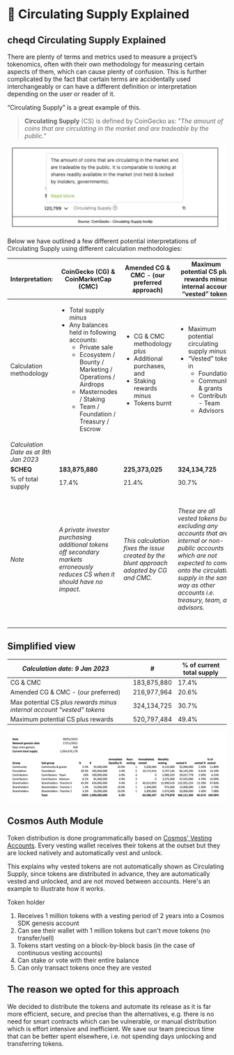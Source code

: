 # 🔵 Circulating Supply Explained

## cheqd Circulating Supply Explained

There are plenty of terms and metrics used to measure a project’s tokenomics, often with their own methodology for measuring certain aspects of them, which can cause plenty of confusion. This is further complicated by the fact that certain terms are accidentally used interchangeably or can have a different definition or interpretation depending on the user or reader of it.

“Circulating Supply” is a great example of this.

> **Circulating Supply** (CS) is defined by CoinGecko as: *"The amount of coins that are circulating in the market and are tradeable by the public."*

![cheqd-tokenomics](../../.gitbook/assets/circ-supply-definition.png)

Below we have outlined a few different potential interpretations of Circulating Supply using different calculation methodologies:

| **Interpretation:**                   | **CoinGecko (CG) & CoinMarketCap (CMC)**                                                                                                                                                                                                                                                      | **Amended CG & CMC - (our preferred approach)**                                                                                                                                                       | **Maximum potential CS plus rewards minus internal account “vested” tokens**                                                                                                                                                            | **Maximum potential circulating supply**                                                                                                                                                                                                                            |
| ------------------------------------- | ----------------------------------------------------------------------------------------------------------------------------------------------------------------------------------------------------------------------------------------------------------------------------------------------------- | ----------------------------------------------------------------------------------------------------------------------------------------------------------------------------------------------------- | --------------------------------------------------------------------------------------------------------------------------------------------------------------------------------------------------------------------------------------- | ------------------------------------------------------------------------------------------------------------------------------------------------------------------------------------------------------------------------------------------------------------------- |
| Calculation methodology               | <ul><li>Total supply *minus* </li><li>Any balances held in following accounts:<ul><li>Private sale</li><li>Ecosystem / Bounty / Marketing / Operations / Airdrops</li><li>Masternodes / Staking</li><li>Team / Foundation / Treasury / Escrow</li></ul></li></ul> | <ul><li>CG & CMC methodology *plus* </li><li>Additional purchases, and</li><li>Staking rewards *minus*</li><li>Tokens burnt</li></ul> | <ul><li>Maximum potential circulating supply *minus*</li><li>“Vested” tokens in<ul><li>Foundation</li><li>Community & grants</li><li>Contributors - Team</li><li>Advisors</li></ul></li></ul> | <ul><li>Number of vested tokens *plus*</strong></em></li><li>New tokens generated by inflation *minus*</li><li>Vested tokens burnt (if any)</li></ul>                                                                 |
| _Calculation Date as at 9th Jan 2023_ |                                                                                                                                                                                                                                                                                                       |                                                                                                                                                                                                       |                                                                                                                                                                                                                                         |                                                                                                                                                                                                                                                                     |
| **$CHEQ**                             | **183,875,880**                                                                                                                                                                                                                                                                                       | **225,373,025**                                                                                                                                                                                       | **324,134,725**                                                                                                                                                                                                                         | **521,670,980**                                                                                                                                                                                                                                                     |
| % of total supply                     | 17.4%                                                                                                                                                                                                                                                                                                 | 21.4%                                                                                                                                                                                                 | 30.7%                                                                                                                                                                                                                                   | 49.5%                                                                                                                                                                                                                                                               |
| _Note_                                | _A private investor purchasing additional tokens off secondary markets erroneously reduces CS when it should have no impact._                                                                                                                                                                         | _This calculation fixes the issue created by the blunt approach adopted by CG and CMC._                                                                                                               | _These are all vested tokens but excluding any accounts that are internal or non-public accounts which are not expected to come onto the circulating supply in the same way as other accounts i.e. treasury, team, and advisors._       | _This shows the theoretical maximum circulating supply. \ \ For $CHEQ, this calculation works from the vesting schedules published in_ [_cheqd’s Tokenomics Part 2_](https://cheqd.io/blog/cheqds-tokenomics-for-ssi-explained-part-2)_, see full breakdown below._ |

## Simplified view

| _Calculation date: 9 Jan 2023_                                         |   | **#**       | **% of current total supply** |
| ---------------------------------------------------------------------- | - | ----------- | ----------------------------- |
| CG & CMC                                                               |   | 183,875,880 | 17.4%                         |
| Amended CG & CMC - (our preferred)                                     |   | 216,977,964 | 20.6%                         |
| Max potential CS _plus rewards minus internal account “vested” tokens_ |   | 324,134,725 | 30.7%                         |
| Maximum potential CS plus rewards                                      |   | 520,797,484 | 49.4%                         |

![cheqd-tokenomics](../../.gitbook/assets/tokenomics-circ-supply.png)

## Cosmos Auth Module

Token distribution is done programmatically based on [Cosmos' Vesting Accounts](https://docs.cosmos.network/v0.45/modules/auth/05\_vesting.html#vesting). Every vesting wallet receives their tokens at the outset but they are locked natively and automatically vest and unlock.

This explains why vested tokens are not automatically shown as Circulating Supply, since tokens are distributed in advance, they are automatically vested and unlocked, and are not moved between accounts. Here's an example to illustrate how it works.

Token holder

1. Receives 1 million tokens with a vesting period of 2 years into a Cosmos SDK genesis account
2. Can see their wallet with 1 million tokens but can't move tokens (no transfer/sell)
3. Tokens start vesting on a block-by-block basis (in the case of continuous vesting accounts)
4. Can stake or vote with their entire balance
5. Can only transact tokens once they are vested

## The reason we opted for this approach

We decided to distribute the tokens and automate its release as it is far more efficient, secure, and precise than the alternatives, e.g. there is no need for smart contracts which can be vulnerable, or manual distribution which is effort intensive and inefficient. We save our team precious time that can be better spent elsewhere, i.e. not spending days unlocking and transferring tokens.
